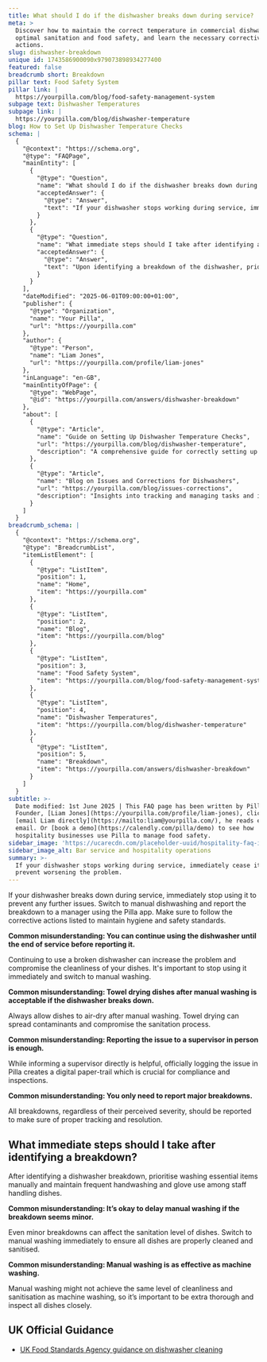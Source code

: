 ```yaml
---
title: What should I do if the dishwasher breaks down during service?
meta: >
  Discover how to maintain the correct temperature in commercial dishwashers for
  optimal sanitation and food safety, and learn the necessary corrective
  actions.
slug: dishwasher-breakdown
unique id: 1743586900090x979073898934277400
featured: false
breadcrumb short: Breakdown
pillar text: Food Safety System
pillar link: |
  https://yourpilla.com/blog/food-safety-management-system
subpage text: Dishwasher Temperatures
subpage link: |
  https://yourpilla.com/blog/dishwasher-temperature
blog: How to Set Up Dishwasher Temperature Checks
schema: |
  {
    "@context": "https://schema.org",
    "@type": "FAQPage",
    "mainEntity": [
      {
        "@type": "Question",
        "name": "What should I do if the dishwasher breaks down during service?",
        "acceptedAnswer": {
          "@type": "Answer",
          "text": "If your dishwasher stops working during service, immediately cease its use to prevent worsening the problem. Switch to manual dishwashing and inform a manager about the breakdown through the Pilla app. Ensure any corrective actions are followed to maintain hygiene and safety standards. All breakdowns, no matter their severity, should be logged officially for effective tracking and resolution."
        }
      },
      {
        "@type": "Question",
        "name": "What immediate steps should I take after identifying a dishwasher breakdown?",
        "acceptedAnswer": {
          "@type": "Answer",
          "text": "Upon identifying a breakdown of the dishwasher, prioritize washing essential items manually and maintain regular handwashing and glove use among staff handling dishes. Even minor breakdowns can compromise the sanitation of your dishes, so transitioning to manual washing should be done immediately to ensure all dishes are properly cleaned and sanitised."
        }
      }
    ],
    "dateModified": "2025-06-01T09:00:00+01:00",
    "publisher": {
      "@type": "Organization",
      "name": "Your Pilla",
      "url": "https://yourpilla.com"
    },
    "author": {
      "@type": "Person",
      "name": "Liam Jones",
      "url": "https://yourpilla.com/profile/liam-jones"
    },
    "inLanguage": "en-GB",
    "mainEntityOfPage": {
      "@type": "WebPage",
      "@id": "https://yourpilla.com/answers/dishwasher-breakdown"
    },
    "about": [
      {
        "@type": "Article",
        "name": "Guide on Setting Up Dishwasher Temperature Checks",
        "url": "https://yourpilla.com/blog/dishwasher-temperature",
        "description": "A comprehensive guide for correctly setting up temperature checks on dishwashers to ensure optimal operation and hygiene."
      },
      {
        "@type": "Article",
        "name": "Blog on Issues and Corrections for Dishwashers",
        "url": "https://yourpilla.com/blog/issues-corrections",
        "description": "Insights into tracking and managing tasks and issues with dishwashers, ensuring compliance and efficiency in managing breakdowns."
      }
    ]
  }
breadcrumb_schema: |
  {
    "@context": "https://schema.org",
    "@type": "BreadcrumbList",
    "itemListElement": [
      {
        "@type": "ListItem",
        "position": 1,
        "name": "Home",
        "item": "https://yourpilla.com"
      },
      {
        "@type": "ListItem",
        "position": 2,
        "name": "Blog",
        "item": "https://yourpilla.com/blog"
      },
      {
        "@type": "ListItem",
        "position": 3,
        "name": "Food Safety System",
        "item": "https://yourpilla.com/blog/food-safety-management-system"
      },
      {
        "@type": "ListItem",
        "position": 4,
        "name": "Dishwasher Temperatures",
        "item": "https://yourpilla.com/blog/dishwasher-temperature"
      },
      {
        "@type": "ListItem",
        "position": 5,
        "name": "Breakdown",
        "item": "https://yourpilla.com/answers/dishwasher-breakdown"
      }
    ]
  }
subtitle: >-
  Date modified: 1st June 2025 | This FAQ page has been written by Pilla
  Founder, [Liam Jones](https://yourpilla.com/profile/liam-jones), click to
  [email Liam directly](https://mailto:liam@yourpilla.com/), he reads every
  email. Or [book a demo](https://calendly.com/pilla/demo) to see how
  hospitality businesses use Pilla to manage food safety.
sidebar_image: 'https://ucarecdn.com/placeholder-uuid/hospitality-faq-image.jpg'
sidebar_image_alt: Bar service and hospitality operations
summary: >-
  If your dishwasher stops working during service, immediately cease its use to
  prevent worsening the problem.
---
```

If your dishwasher breaks down during service, immediately stop using it to prevent any further issues. Switch to manual dishwashing and report the breakdown to a manager using the Pilla app. Make sure to follow the corrective actions listed to maintain hygiene and safety standards.

**Common misunderstanding: You can continue using the dishwasher until the end of service before reporting it.**

Continuing to use a broken dishwasher can increase the problem and compromise the cleanliness of your dishes. It's important to stop using it immediately and switch to manual washing.

**Common misunderstanding: Towel drying dishes after manual washing is acceptable if the dishwasher breaks down.**

Always allow dishes to air-dry after manual washing. Towel drying can spread contaminants and compromise the sanitation process.

**Common misunderstanding: Reporting the issue to a supervisor in person is enough.**

While informing a supervisor directly is helpful, officially logging the issue in Pilla creates a digital paper-trail which is crucial for compliance and inspections.

**Common misunderstanding: You only need to report major breakdowns.**

All breakdowns, regardless of their perceived severity, should be reported to make sure of proper tracking and resolution.

## What immediate steps should I take after identifying a breakdown?

After identifying a dishwasher breakdown, prioritise washing essential items manually and maintain frequent handwashing and glove use among staff handling dishes.

**Common misunderstanding: It’s okay to delay manual washing if the breakdown seems minor.**

Even minor breakdowns can affect the sanitation level of dishes. Switch to manual washing immediately to ensure all dishes are properly cleaned and sanitised.

**Common misunderstanding: Manual washing is as effective as machine washing.**

Manual washing might not achieve the same level of cleanliness and sanitisation as machine washing, so it’s important to be extra thorough and inspect all dishes closely.

## UK Official Guidance

-   [UK Food Standards Agency guidance on dishwasher cleaning](https://www.food.gov.uk/sites/default/files/media/document/sfbb-retailers-cleaning-03-cleaning-effectively.pdf)
